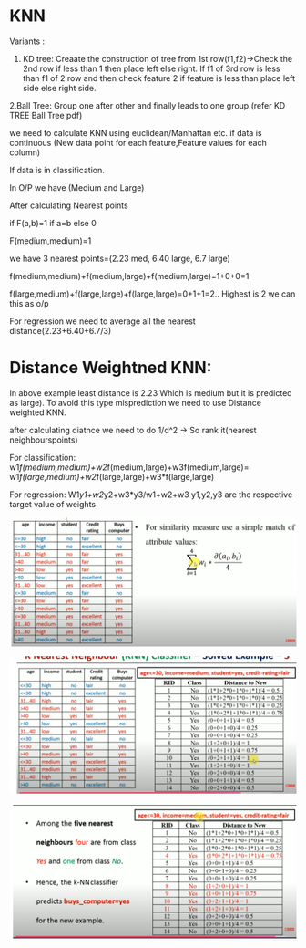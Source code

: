 # KNN
Variants :

1. KD tree: Creaate the construction of tree from 1st row(f1,f2)->Check the 2nd row if less than 1 then place left else right. If f1 of 3rd row is less than f1 of 2 row and then check feature 2 if feature is less than place left side else right side.

2.Ball Tree: Group one after other and finally leads to one group.(refer KD TREE Ball Tree pdf)

we need to calculate KNN using euclidean/Manhattan etc. if data is continuous
(New data point for each feature,Feature values for each column)

If data is in classification.

In O/P we have (Medium and Large)

After calculating Nearest points

if F(a,b)=1 if a=b else 0

F(medium,medium)=1

we have 3 nearest points=(2.23 med, 6.40 large, 6.7 large)

f(medium,medium)+f(medium,large)+f(medium,large)=1+0+0=1

f(large,medium)+f(large,large)+f(large,large)=0+1+1=2.. Highest is 2 we can this as o/p

For regression we need to average all the nearest distance(2.23+6.40+6.7/3)

# Distance Weightned KNN: 

In above example least distance is 2.23 Which is medium but it is predicted as large). To avoid this type misprediction we need to use Distance weighted KNN.

after calculating diatnce we need to do 1/d^2 -> So rank it(nearest neighbourspoints)

For classification: w1*f(medium,medium)+w2*f(medium,large)+w3f(medium,large)=
w1*f(large,medium)+w2*f(large,large)+w3*f(large,large)


For regression:
W1*y1+w2*y2+w3*y3/w1+w2+w3
y1,y2,y3 are the respective target value of weights

![Alt text](https://github.com/srirampamerla/KNN/blob/main/knn1.png?raw=true)

![Alt text](https://github.com/srirampamerla/KNN/blob/main/knn2.png?raw=true)

![Alt text](https://github.com/srirampamerla/KNN/blob/main/knn3.png?raw=true)
